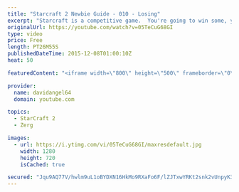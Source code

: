 ```yaml
---
title: "Starcraft 2 Newbie Guide - 010 - Losing"
excerpt: "Starcraft is a competitive game.  You're going to win some, you're going to lose some.  When you win a game, you feel good, and that's awesome.  But how do you react to losing a game?  How you react to losing in a competitive game like Starcraft 2 is an important consideration.  The biggest concept is"
originalUrl: https://youtube.com/watch?v=05TeCuG68GI
type: video
price: Free
length: PT26M55S
publishedDateTime: 2015-12-08T01:00:10Z
heat: 50

featuredContent: "<iframe width=\"800\" height=\"500\" frameborder=\"0\" src=\"https://www.youtube.com/embed/05TeCuG68GI\" allow=\"accelerometer; autoplay; encrypted-media; gyroscope; picture-in-picture\" allowfullscreen></iframe>"

provider:
  name: davidangel64
  domain: youtube.com

topics:
  - StarCraft 2
  - Zerg

images:
  - url: https://i.ytimg.com/vi/05TeCuG68GI/maxresdefault.jpg
    width: 1280
    height: 720
    isCached: true

secured: "Jqu9AQ77V/hwlm9uL1oBYDXN16HkMo9RXaFo6F/lZJTxwYRKt2snk2vUnpyK3rT52uj4NzZh8hFKzrO5XkeupQ7R6JWPf5xa9e7KKsEYSHLbyXhwjoBiHqEIR1Ei0L3KXyijYmG/RAYLcJbmBgSLGwGF02L00x2TrK1wBQWlLP0Ifja48IcosZPeCWpic3xPBZpuQQ6iI+glgG3mp5Yt6xTiz/LpCyEhJCzQ6vH+pLZS8ss/MtZcslCE4yt68US7BQUQqf/75grGaijlojz2BZ5CJM09jSiSicZp+QFodCi1J1aK3j8uhPnIgFDzxt+CnvYABEduXspyy4SDzbMs+N65l06Lql2Rs+W+AzJc2ZH860WPjoQRq7oeNq+lc1ntLXJrgPgvKRVV2xY7qKQhPdUBP4dFFTK8VdmG3k0n5dg=;w+Q4GyvR3/xwJA8P+MiCtA=="
---
```


